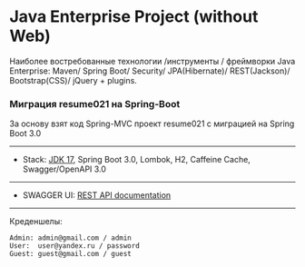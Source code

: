 Java Enterprise Project (without Web)
=============================================================================

Наиболее востребованные технологии /инструменты / фреймворки Java Enterprise:
Maven/ Spring Boot/ Security/ JPA(Hibernate)/ REST(Jackson)/ Bootstrap(CSS)/ jQuery + plugins.

### Миграция resume021 на Spring-Boot
За основу взят код Spring-MVC проект resume021 с миграцией на Spring Boot 3.0

-----------------------------------------------------------------------------
- Stack: [JDK 17](http://jdk.java.net/17/), Spring Boot 3.0, Lombok, H2, Caffeine Cache, Swagger/OpenAPI 3.0
-----------------------------------------------------------------------------
- SWAGGER UI: [REST API documentation](http://localhost:8080/)
-----------------------------------------------------------------------------
Креденшелы:
```
Admin: admin@gmail.com / admin
User:  user@yandex.ru / password
Guest: guest@gmail.com / guest
```

